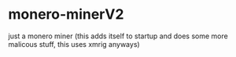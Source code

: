 # monero-minerV2
just a monero miner (this adds itself to startup and does some more malicous stuff, this uses xmrig anyways)
